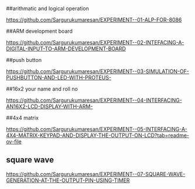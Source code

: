 ##arithmatic and logical operation

https://github.com/Sargurukumaresan/EXPERIMENT--01-ALP-FOR-8086


##ARM development board

https://github.com/Sargurukumaresan/EXPERIMENT--02-INTEFACING-A-DIGITAL-INPUT-TO-ARM-DEVELOPMENT-BOARD

##push button

https://github.com/Sargurukumaresan/EXPERIMENT--03-SIMULATION-OF-PUSHBUTTON-AND-LED-WITH-PROTEUS-

##16x2 your name and roll no

https://github.com/Sargurukumaresan/EXPERIMENT--04-INTERFACING-AN16X2-LCD-DISPLAY-WITH-ARM-

##4x4 matrix 

https://github.com/Sargurukumaresan/EXPERIMENT--05-INTERFACING-A-4X4-MATRIX-KEYPAD-AND-DISPLAY-THE-OUTPUT-ON-LCD?tab=readme-ov-file

## square wave

https://github.com/Sargurukumaresan/EXPERIMENT--07-SQUARE-WAVE-GENERATION-AT-THE-OUTPUT-PIN-USING-TIMER
